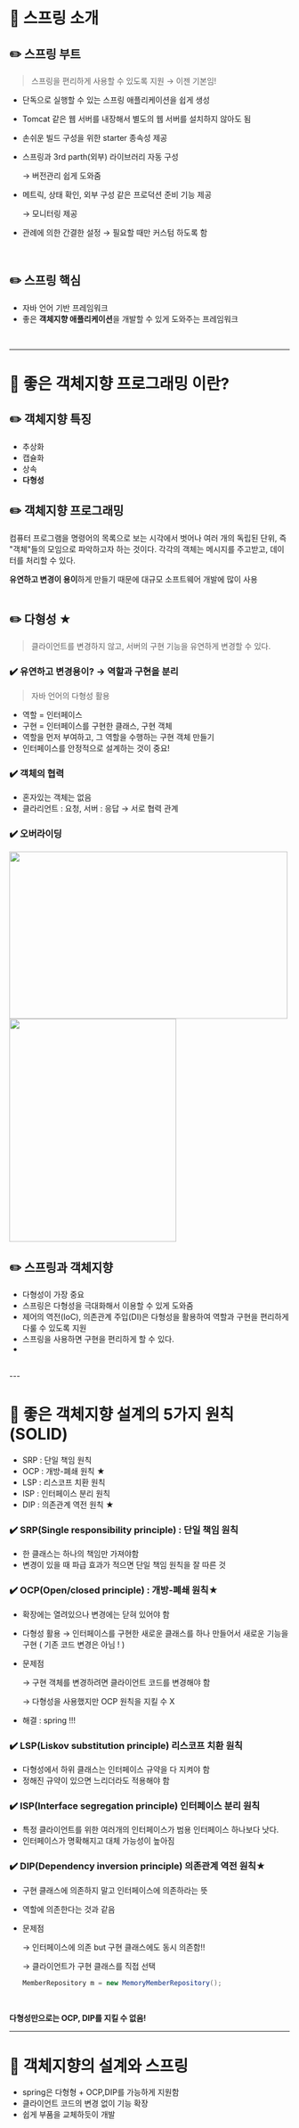 # 📜 스프링 소개

## ✏️ 스프링 부트

> 스프링을 편리하게 사용할 수 있도록 지원 → 이젠 기본임!

- 단독으로 실행할 수 있는 스프링 애플리케이션을 쉽게 생성
- Tomcat 같은 웹 서버를 내장해서 별도의 웹 서버를 설치하지 않아도 됨
- 손쉬운 빌드 구성을 위한 starter 종속성 제공
- 스프링과 3rd parth(외부) 라이브러리 자동 구성

    → 버전관리 쉽게 도와줌

- 메트릭, 상태 확인, 외부 구성 같은 프로덕션 준비 기능 제공

    → 모니터링 제공

- 관례에 의한 간결한 설정 → 필요할 때만 커스텀 하도록 함      
<br /> 

## ✏️ 스프링 핵심

- 자바 언어 기반 프레임워크
- 좋은 **객체지향 애플리케이션**을 개발할 수 있게 도와주는 프레임워크
<br />      

---

# 📜 좋은 객체지향 프로그래밍 이란?

## ✏️ 객체지향 특징

- 추상화
- 캡슐화
- 상속
- **다형성**

## ✏️ 객체지향 프로그래밍

컴퓨터 프로그램을 명령어의 목록으로 보는 시각에서 벗어나 여러
개의 독립된 단위, 즉 "객체"들의 모임으로 파악하고자 하는 것이다. 각각의 객체는 메시지를 주고받고, 데이터를 처리할 수 있다.

**유연하고 변경이 용이**하게 만들기 때문에 대규모 소프트웨어 개발에 많이 사용     
<br />      


## ✏️ 다형성 ★

> 클라이언트를 변경하지 않고, 서버의 구현 기능을 유연하게 변경할 수 있다.

### ✔️ 유연하고 변경용이? → 역할과 구현을 분리

> 자바 언어의 다형성 활용

- 역할 = 인터페이스
- 구현 = 인터페이스를 구현한 클래스, 구현 객체
- 역할을 먼저 부여하고, 그 역할을 수행하는 구현 객체 만들기
- 인터페이스를 안정적으로 설계하는 것이 중요!

### ✔️ 객체의 협력

- 혼자있는 객체는 없음
- 클라리언트 : 요청, 서버 : 응답 → 서로 협력 관계

### ✔️ 오버라이딩
<img src="https://user-images.githubusercontent.com/72757829/130801626-54105ce4-80d8-4ee2-970b-2fc7ea42cb2a.png" height="300px" width="500px">
<img src="https://user-images.githubusercontent.com/72757829/130801672-9e85ca84-7018-4231-b8fd-9fc8e9cd3618.png" height="400px" width="300px">     
<br />      
     
     
## ✏️ 스프링과 객체지향

- 다형성이 가장 중요
- 스프링은 다형성을 극대화해서 이용할 수 있게 도와줌
- 제어의 역전(IoC), 의존관계 주입(DI)은 다형성을 활용하여 역할과 구현을 편리하게 다룰 수 있도록 지원
- 스프링을 사용하면 구현을 편리하게 할 수 있다.     
- 
<br />      
---

# 📜 좋은 객체지향 설계의 5가지 원칙 (SOLID)

- SRP : 단일 책임 원칙
- OCP : 개방-폐쇄 원칙 ★
- LSP : 리스코프 치환 원칙
- ISP : 인터페이스 분리 원칙
- DIP : 의존관계 역전 원칙 ★

### ✔️ SRP(Single responsibility principle) : 단일 책임 원칙

- 한 클래스는 하나의 책임만 가져야함
- 변경이 있을 때 파급 효과가 적으면 단일 책임 원칙을 잘 따른 것

### ✔️ OCP(Open/closed principle) : 개방-폐쇄 원칙★

- 확장에는 열려있으나 변경에는 닫혀 있어야 함
- 다형성 활용 → 인터페이스를 구현한 새로운 클래스를 하나 만들어서 새로운 기능을 구현 ( 기존 코드 변경은 아님 ! )
- 문제점

    → 구현 객체를 변경하려면 클라이언트 코드를 변경해야 함

    → 다형성을 사용했지만 OCP 원칙을 지킬 수 X

- 해결 : spring !!!

### ✔️ LSP(Liskov substitution principle) 리스코프 치환 원칙

- 다형성에서 하위 클래스는 인터페이스 규약을 다 지켜야 함
- 정해진 규약이 있으면 느리더라도 적용해야 함

### ✔️ ISP(Interface segregation principle) 인터페이스 분리 원칙

- 특정 클라이언트를 위한 여러개의 인터페이스가 범용 인터페이스 하나보다 낫다.
- 인터페이스가 명확해지고 대체 가능성이 높아짐

### ✔️ DIP(Dependency inversion principle) 의존관계 역전 원칙★

- 구현 클래스에 의존하지 말고 인터페이스에 의존하라는 뜻
- 역할에 의존한다는 것과 같음
- 문제점

    → 인터페이스에 의존 but 구현 클래스에도 동시 의존함!! 

    → 클라이언트가 구현 클래스를 직접 선택 

    ```java
    MemberRepository m = new MemoryMemberRepository();
    ```     
<br /> 

**다형성만으로는 OCP, DIP를 지킬 수 없음!**
<br />      

---

# 📜 객체지향의 설계와 스프링

- spring은 다형형 + OCP,DIP를 가능하게 지원함
- 클라이언트 코드의 변경 없이 기능 확장
- 쉽게 부품을 교체하듯이 개발

